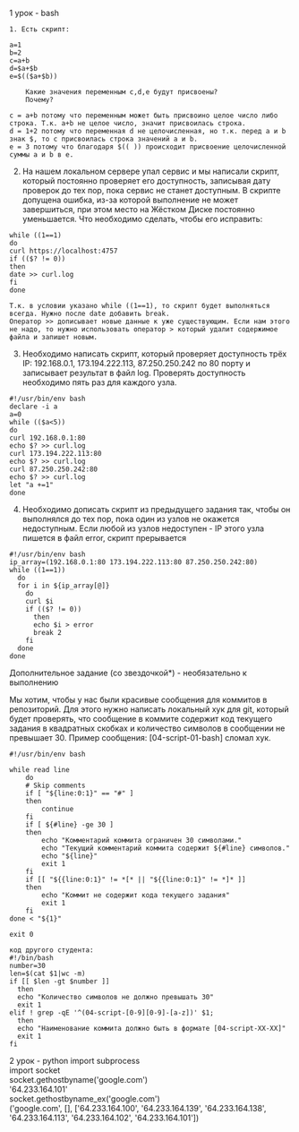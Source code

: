 1 урок - bash

    1. Есть скрипт:

    a=1
    b=2
    c=a+b
    d=$a+$b
    e=$(($a+$b))

        Какие значения переменным c,d,e будут присвоены?
        Почему?
        
```
c = a+b потому что переменным может быть присвоино целое число либо строка. Т.к. a+b не целое число, значит присвоилась строка.
d = 1+2 потому что переменная d не целочисленная, но т.к. перед a и b знак $, то с присвоилась строка значений a и b.
e = 3 потому что благодаря $(( )) происходит присвоение целочисленной суммы a и b в e.
```

2.    На нашем локальном сервере упал сервис и мы написали скрипт, который постоянно проверяет его доступность, записывая дату проверок до тех пор, пока сервис не станет доступным. В скрипте допущена ошибка, из-за которой выполнение не может завершиться, при этом место на Жёстком Диске постоянно уменьшается. Что необходимо сделать, чтобы его исправить:

    while ((1==1)
    do
    curl https://localhost:4757
    if (($? != 0))
    then
    date >> curl.log
    fi
    done
```
Т.к. в условии указано while ((1==1), то скрипт будет выполняться всегда. Нужно после date добавить break.
Оператор >> дописывает новые данные к уже существующим. Если нам этого не надо, то нужно использовать оператор > который удалит содержимое файла и запишет новым.
```

 3.   Необходимо написать скрипт, который проверяет доступность трёх IP: 192.168.0.1, 173.194.222.113, 87.250.250.242 по 80 порту и записывает результат в файл log. Проверять доступность необходимо пять раз для каждого узла.
```
#!/usr/bin/env bash
declare -i a
a=0
while (($a<5))
do 
curl 192.168.0.1:80
echo $? >> curl.log
curl 173.194.222.113:80
echo $? >> curl.log
curl 87.250.250.242:80
echo $? >> curl.log
let "a +=1"
done
```

4.    Необходимо дописать скрипт из предыдущего задания так, чтобы он выполнялся до тех пор, пока один из узлов не окажется недоступным. Если любой из узлов недоступен - IP этого узла пишется в файл error, скрипт прерывается
```
#!/usr/bin/env bash
ip_array=(192.168.0.1:80 173.194.222.113:80 87.250.250.242:80)
while ((1==1))
  do
  for i in ${ip_array[@]}
    do
    curl $i
    if (($? != 0))
      then
      echo $i > error
      break 2
    fi
  done
done

```
Дополнительное задание (со звездочкой*) - необязательно к выполнению

Мы хотим, чтобы у нас были красивые сообщения для коммитов в репозиторий. Для этого нужно написать локальный хук для git, который будет проверять, что сообщение в коммите содержит код текущего задания в квадратных скобках и количество символов в сообщении не превышает 30. Пример сообщения: [04-script-01-bash] сломал хук.
```
#!/usr/bin/env bash

while read line
    do
    # Skip comments
    if [ "${line:0:1}" == "#" ]
    then
        continue
    fi
    if [ ${#line} -ge 30 ]
    then
        echo "Комментарий коммита ограничен 30 символами."
        echo "Текущий комментарий коммита содержит ${#line} символов."
        echo "${line}"
        exit 1
    fi
    if [[ "${{line:0:1}" != *[* || "${{line:0:1}" != *]* ]]
    then
        echo "Коммит не содержит кода текущего задания"
        exit 1
    fi
done < "${1}"

exit 0

код другого студента:
#!/bin/bash
number=30
len=$(cat $1|wc -m)
if [[ $len -gt $number ]]
  then
  echo "Количество символов не должно превышать 30"
  exit 1
elif ! grep -qE '^(04-script-[0-9][0-9]-[a-z])' $1;
  then
  echo "Наименование коммита должно быть в формате [04-script-XX-XX]"
  exit 1
fi

```


2 урок - python
import subprocess  
import socket  
socket.gethostbyname('google.com')  
'64.233.164.101'  
socket.gethostbyname_ex('google.com')  
('google.com', [], ['64.233.164.100', '64.233.164.139', '64.233.164.138', '64.233.164.113', '64.233.164.102', '64.233.164.101'])  


